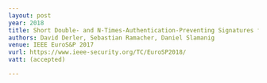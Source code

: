 ```yaml
---
layout: post
year: 2018
title: Short Double- and N-Times-Authentication-Preventing Signatures from ECDSA and More
authors: David Derler, Sebastian Ramacher, Daniel Slamanig
venue: IEEE EuroS&P 2017 
vurl: https://www.ieee-security.org/TC/EuroSP2018/
vatt: (accepted)

---
```



